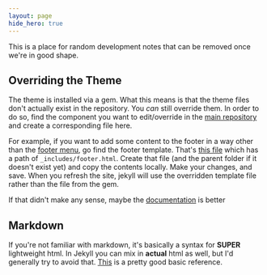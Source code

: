 ```yaml
---
layout: page
hide_hero: true
---
```

This is a place for random development notes that can be removed once we're in good shape.

## Overriding the Theme
The theme is installed via a gem. What this means is that the theme files don't actually exist in the repository. You *can* still override them. In order to do so, find the component you want to edit/override in the [main repository](https://github.com/chrisrhymes/bulma-clean-theme) and create a corresponding file here.

For example, if you want to add some content to the footer in a way other than the [footer menu](http://www.csrhymes.com/bulma-clean-theme/docs/navigation/footer-navigation/), go find the footer template. That's [this file](https://github.com/ercjns/jn2020/blob/master/_includes/footer.html) which has a path of `_includes/footer.html`. Create that file (and the parent folder if it doesn't exist yet) and copy the contents locally. Make your changes, and save. When you refresh the site, jekyll will use the overridden template file rather than the file from the gem.

If that didn't make any sense, maybe the [documentation](http://www.csrhymes.com/bulma-clean-theme/docs/getting-started/theming/) is better

## Markdown
If you're not familiar with markdown, it's basically a syntax for **SUPER** lightweight html. In Jekyll you can mix in <strong>actual</strong> html as well, but I'd generally try to avoid that. [This](https://www.markdownguide.org/basic-syntax/) is a pretty good basic reference.